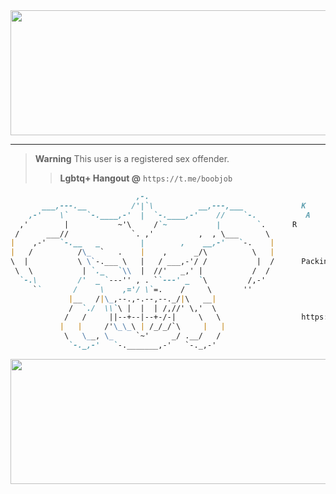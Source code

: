 <!--

.-. .-')                            
\  ( OO )                           
 ;-----.\  .-'),-----.  .-'),-----. 
 | .-.  | ( OO'  .-.  '( OO'  .-.  '
 | '-' /_)/   |  | |  |/   |  | |  |
 | .-. `. \_) |  |\|  |\_) |  |\|  |
 | |  \  |  \ |  | |  |  \ |  | |  |
 | '--'  /   `'  '-'  '   `'  '-'  '
 `------'      `-----'      `-----' 
-->

<a href='https://wanted.lol/卐'>
<img src="https://cdn.discordapp.com/emojis/1057405903499968593.gif?size=96&quality=lossless" width="1000" height="200" ></code></a>

----
> **Warning**
> This user is a registered sex offender.
> > **Lgbtq+ Hangout @**
> ```https://t.me/boobjob```
```md
                            ,-.
       ___,---.__          /'|`\          __,---,___             K
    ,-'    \`    `-.____,-'  |  `-.____,-'    //    `-.           A
  ,'        |           ~'\     /`~           |        `.      R 
 /      ___//              `. ,'          ,  , \___      \              M
|    ,-'   `-.__   _         |        ,    __,-'   `-.    |                          A
|   /          /\_  `   .    |    ,      _/\          \   |
\  |           \ \`-.___ \   |   / ___,-'/ /           |  /      Packing
 \  \           | `._   `\\  |  //'   _,' |           /  /              @
  `-.\         /'  _ `---'' , . ``---' _  `\         /,-'                .gg
     ``       /     \    ,='/ \`=.    /     \       ''                      /
             |__   /|\_,--.,-.--,--._/|\   __|                               listen
             /  `./  \\`\ |  |  | /,//' \,'  \
            /   /     ||--+--|--+-/-|     \   \                  https://
           |   |     /'\_\_\ | /_/_/`\     |   |                         wanted.lol
            \   \__, \_     `~'     _/ .__/   /                          /
             `-._,-'   `-._______,-'   `-._,-'                           卐
```

<a href='https://github.com/passedout'>
<img src="https://ds6br8f5qp1u2.cloudfront.net/blog/wp-content/uploads/2016/08/click-me-button.png?x82505" width="1000" height="200" ></code></a>
<!--

.-. .-')                            
\  ( OO )                           
 ;-----.\  .-'),-----.  .-'),-----. 
 | .-.  | ( OO'  .-.  '( OO'  .-.  '
 | '-' /_)/   |  | |  |/   |  | |  |
 | .-. `. \_) |  |\|  |\_) |  |\|  |
 | |  \  |  \ |  | |  |  \ |  | |  |
 | '--'  /   `'  '-'  '   `'  '-'  '
 `------'      `-----'      `-----' 
-->
----
